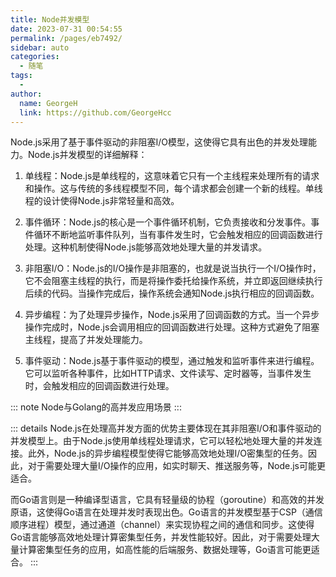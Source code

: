 ```yaml
---
title: Node并发模型
date: 2023-07-31 00:54:55
permalink: /pages/eb7492/
sidebar: auto
categories:
  - 随笔
tags:
  - 
author: 
  name: GeorgeH
  link: https://github.com/GeorgeHcc
---
```



Node.js采用了基于事件驱动的非阻塞I/O模型，这使得它具有出色的并发处理能力。Node.js并发模型的详细解释： 
 
1. 单线程：Node.js是单线程的，这意味着它只有一个主线程来处理所有的请求和操作。这与传统的多线程模型不同，每个请求都会创建一个新的线程。单线程的设计使得Node.js非常轻量和高效。 
 
2. 事件循环：Node.js的核心是一个事件循环机制，它负责接收和分发事件。事件循环不断地监听事件队列，当有事件发生时，它会触发相应的回调函数进行处理。这种机制使得Node.js能够高效地处理大量的并发请求。 
 
3. 非阻塞I/O：Node.js的I/O操作是非阻塞的，也就是说当执行一个I/O操作时，它不会阻塞主线程的执行，而是将操作委托给操作系统，并立即返回继续执行后续的代码。当操作完成后，操作系统会通知Node.js执行相应的回调函数。 
 
4. 异步编程：为了处理异步操作，Node.js采用了回调函数的方式。当一个异步操作完成时，Node.js会调用相应的回调函数进行处理。这种方式避免了阻塞主线程，提高了并发处理能力。 
 
5. 事件驱动：Node.js基于事件驱动的模型，通过触发和监听事件来进行编程。它可以监听各种事件，比如HTTP请求、文件读写、定时器等，当事件发生时，会触发相应的回调函数进行处理。 
 

::: note
  Node与Golang的高并发应用场景
:::

::: details
Node.js在处理高并发方面的优势主要体现在其非阻塞I/O和事件驱动的并发模型上。由于Node.js使用单线程处理请求，它可以轻松地处理大量的并发连接。此外，Node.js的异步编程模型使得它能够高效地处理I/O密集型的任务。因此，对于需要处理大量I/O操作的应用，如实时聊天、推送服务等，Node.js可能更适合。 
 
而Go语言则是一种编译型语言，它具有轻量级的协程（goroutine）和高效的并发原语，这使得Go语言在处理并发时表现出色。Go语言的并发模型基于CSP（通信顺序进程）模型，通过通道（channel）来实现协程之间的通信和同步。这使得Go语言能够高效地处理计算密集型任务，并发性能较好。因此，对于需要处理大量计算密集型任务的应用，如高性能的后端服务、数据处理等，Go语言可能更适合。 
:::